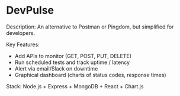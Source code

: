 # DevPulse

Description: An alternative to Postman or Pingdom, but simplified for developers.

Key Features:
- Add APIs to monitor (GET, POST, PUT, DELETE)
- Run scheduled tests and track uptime / latency
- Alert via email/Slack on downtime
- Graphical dashboard (charts of status codes, response times)

Stack: Node.js + Express + MongoDB + React + Chart.js